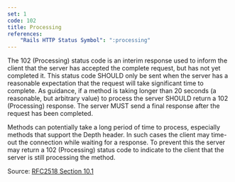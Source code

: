 ```yaml
---
set: 1
code: 102
title: Processing
references:
    "Rails HTTP Status Symbol": ":processing"
---
```


The 102 (Processing) status code is an interim response used to inform the
client that the server has accepted the complete request, but has not yet
completed it. This status code SHOULD only be sent when the server has a
reasonable expectation that the request will take significant time to complete.
As guidance, if a method is taking longer than 20 seconds (a reasonable, but
arbitrary value) to process the server SHOULD return a 102 (Processing)
response. The server MUST send a final response after the request has been
completed.

Methods can potentially take a long period of time to process, especially
methods that support the Depth header. In such cases the client may time-out the
connection while waiting for a response. To prevent this the server may return a
102 (Processing) status code to indicate to the client that the server is still
processing the method.

Source: [RFC2518 Section 10.1][1]

[1]: <http://tools.ietf.org/html/rfc2518#section-10.1>